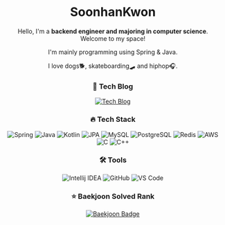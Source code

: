 <div align=center> 
  
# SoonhanKwon
Hello, I'm a **backend engineer and majoring in computer science**. Welcome to my space!

I'm mainly programming using Spring & Java.

I love dogs🐕, skateboarding🛹 and hiphop🎧.

### 📝 Tech Blog
<a href="https://velog.io/@soonable/">
  <img src="https://img.shields.io/badge/velog.io/@soonable-20c997?style=flat-square&logo=Velog&logoColor=white" alt="Tech Blog"/>
</a>

### 🔥 Tech Stack
<div>
  <img src="https://img.shields.io/badge/Spring-6DB33F?style=flat-square&logo=Spring&logoColor=white" alt="Spring"/>
  <img src="https://img.shields.io/badge/Java-007396?style=flat-square&logo=java&logoColor=white" alt="Java"/>
  <img src="https://img.shields.io/badge/Kotlin-7F52FF?style=flat-square&logo=kotlin&logoColor=white" alt="Kotlin"/>
  <img src="https://img.shields.io/badge/JPA-6DB33F?style=flat-square&logo=JPA&logoColor=white" alt="JPA"/>
  <img src="https://img.shields.io/badge/MySQL-4479A1?style=flat-square&logo=MySQL&logoColor=white" alt="MySQL"/>
  <img src="https://img.shields.io/badge/PostgreSQL-231F20?style=flat-square&logo=PostgreSQL&logoColor=white" alt="PostgreSQL"/>
  <img src="https://img.shields.io/badge/Redis-DC382D?style=flat-square&logo=Redis&logoColor=white" alt="Redis"/>
  <img src="https://img.shields.io/badge/AWS-232F3E?style=flat-square&logo=amazonwebservices&logoColor=white" alt="AWS"/>
  <img src="https://img.shields.io/badge/C-A8B9CC?style=flat-square&logo=C&logoColor=white" alt="C"/>
  <img src="https://img.shields.io/badge/C%2B%2B-00599C?style=flat-square&logo=c%2B%2B&logoColor=white" alt="C++"/>
</div>

### 🛠 Tools
<div>
  <img src="https://img.shields.io/badge/Intellij-000000?style=flat-square&logo=intellijidea&logoColor=white" alt="Intellij IDEA"/>
  <img src="https://img.shields.io/badge/GitHub-181717?style=flat-square&logo=github&logoColor=white" alt="GitHub"/>
  <img src="https://img.shields.io/badge/VSCode-007ACC?style=flat-square&logo=visualstudiocode&logoColor=white" alt="VS Code"/>
</div>

### ⭐️ Baekjoon Solved Rank
<a href="https://solved.ac/soonable">
  <img src="http://mazassumnida.wtf/api/v2/generate_badge?boj=soonable" alt="Baekjoon Badge"/>
</a>

<!--### StackOverFlow
![stackoverflow-stats](https://github-stackoverflow-readme.vercel.app/?userId=20249327) -->

<!-- [![Anurag's GitHub stats](https://github-readme-stats.vercel.app/api?username=soonhankwon)](https://github.com/soonhankwon/github-readme-stats) -->
<!-- #### [![Hits](https://hits.seeyoufarm.com/api/count/incr/badge.svg?url=https%3A%2F%2Fgithub.com%2Fsoonhankwon&count_bg=%23000000&title_bg=%23000000&icon=github.svg&icon_color=%23FFFFFF&title=GitHub&edge_flat=false)](https://hits.seeyoufarm.com) -->
